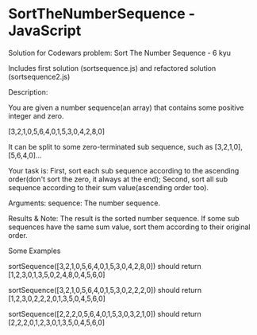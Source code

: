# SortTheNumberSequence - JavaScript

Solution for Codewars problem: Sort The Number Sequence - 6 kyu

Includes first solution (sortsequence.js) and refactored solution (sortsequence2.js)

Description:

You are given a number sequence(an array) that contains some positive integer and zero.

[3,2,1,0,5,6,4,0,1,5,3,0,4,2,8,0]

It can be split to some zero-terminated sub sequence, such as [3,2,1,0],[5,6,4,0]...

Your task is: First, sort each sub sequence according to the ascending order(don't sort the zero, it always at the end); Second, sort all sub sequence according to their sum value(ascending order too).

Arguments:
    sequence: The number sequence.

Results & Note:
    The result is the sorted number sequence.
    If some sub sequences have the same sum value, sort them according to their original order.

Some Examples

sortSequence([3,2,1,0,5,6,4,0,1,5,3,0,4,2,8,0]) should return [1,2,3,0,1,3,5,0,2,4,8,0,4,5,6,0]

sortSequence([3,2,1,0,5,6,4,0,1,5,3,0,2,2,2,0]) should return [1,2,3,0,2,2,2,0,1,3,5,0,4,5,6,0]

sortSequence([2,2,2,0,5,6,4,0,1,5,3,0,3,2,1,0]) should return [2,2,2,0,1,2,3,0,1,3,5,0,4,5,6,0]
